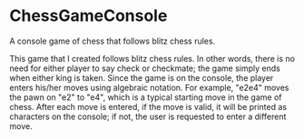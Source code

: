 # ChessGameConsole
A console game of chess that follows blitz chess rules.

This game that I created follows blitz chess rules. In other words, there is no need for either player to say check or checkmate; the
game simply ends when either king is taken.  Since the game is on the console, the player enters his/her moves using algebraic notation. 
For example, "e2e4" moves the pawn on "e2" to "e4", which is a typical starting move in the game of chess. After each move is entered,
if the move is valid, it will be printed as characters on the console; if not, the user is requested to enter a different move.
